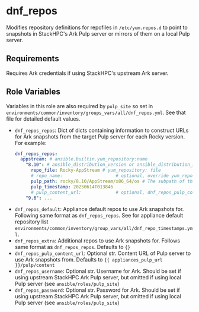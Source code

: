 # dnf_repos

Modifies repository definitions for repofiles in `/etc/yum.repos.d` to point to snapshots in StackHPC's Ark Pulp server or mirrors of them
on a local Pulp server.

## Requirements

Requires Ark credentials if using StackHPC's upstream Ark server.

## Role Variables

Variables in this role are also required by `pulp_site` so set in
`environments/common/inventory/groups_vars/all/dnf_repos.yml`. See that file for detailed default values.

- `dnf_repos_repos`: Dict of dicts containing information to construct URLs for Ark snapshots from the target Pulp server for each Rocky version. For example:
  ```yaml
  dnf_repos_repos:
    appstream: # ansible.builtin.yum_repository:name
      "8.10": # ansible_distribution_version or ansible_distribution_major_version
        repo_file: Rocky-AppStream # yum_repository: file
        # repo_name:                    # optional, override yum_repository:name
        pulp_path: rocky/8.10/AppStream/x86_64/os # The subpath of the the upstream Ark server's content endpoint URL for the repo's snapshots, see https://ark.stackhpc.com/pulp/content/
        pulp_timestamp: 20250614T013846
        # pulp_content_url:             # optional, dnf_repos_pulp_content_url
      "9.6": ...
  ```
- `dnf_repos_default`: Appliance default repos to use Ark snapshots for. Following same format as `dnf_repos_repos`.
  See for appliance default repository list `environments/common/inventory/group_vars/all/dnf_repo_timestamps.yml`.
- `dnf_repos_extra`: Additional repos to use Ark snapshots for. Follows same format as
  `dnf_repos_repos`. Defaults to `{}`
- `dnf_repos_pulp_content_url`: Optional str. Content URL of Pulp server to use Ark snapshots from.
  Defaults to `{{ appliances_pulp_url }}/pulp/content`
- `dnf_repos_username`: Optional str. Username for Ark. Should be set if using upstream StackHPC Ark
  Pulp server, but omitted if using local Pulp server (see `ansible/roles/pulp_site`)
- `dnf_repos_password`: Optional str. Password for Ark. Should be set if using upstream StackHPC Ark
  Pulp server, but omitted if using local Pulp server (see `ansible/roles/pulp_site`)
